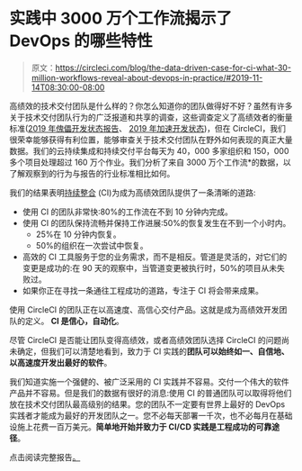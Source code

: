 # 实践中 3000 万个工作流揭示了 DevOps 的哪些特性

> 原文：<https://circleci.com/blog/the-data-driven-case-for-ci-what-30-million-workflows-reveal-about-devops-in-practice/#2019-11-14T08:30:00-08:00>

高绩效的技术交付团队是什么样的？你怎么知道你的团队做得好不好？虽然有许多关于技术交付团队行为的广泛报道和共享的调查，这些调查定义了高绩效者的衡量标准([2019 年傀儡开发状态报告](https://puppet.com/resources/whitepaper/state-of-devops-report)、 [2019 年加速开发状态](https://cloud.google.com/blog/products/devops-sre/the-2019-accelerate-state-of-devops-elite-performance-productivity-and-scaling))，但在 CircleCI，我们很荣幸能够获得有利位置，能够审查关于技术交付团队在野外如何表现的真正大量数据。我们的云持续集成和持续交付平台每天为 40，000 多家组织和 150，000 多个项目处理超过 160 万个作业。我们分析了来自 3000 万个工作流*的数据，以了解观察到的行为与报告的行业标准相比如何。

我们的结果表明[持续整合](https://circleci.com/continuous-integration/) (CI)为成为高绩效团队提供了一条清晰的道路:

*   使用 CI 的团队非常快:80%的工作流在不到 10 分钟内完成。
*   使用 CI 的团队保持流畅并保持工作进展:50%的恢复发生在不到一个小时内。
    *   25%在 10 分钟内恢复。
    *   50%的组织在一次尝试中恢复。
*   高效的 CI 工具服务于您的业务需求，而不是相反。管道是灵活的，对它们的变更是成功的:在 90 天的观察中，当管道变更被执行时，50%的项目从未失败过。
*   如果你正在寻找一条通往工程成功的道路，专注于 CI 将会带来成果。

使用 CircleCI 的团队正在以高速度、高信心交付产品。这就是成为高绩效开发团队的定义。 **CI 是信心，自动化**。

尽管 CircleCI 是否能让团队变得高绩效，或者高绩效团队选择 CircleCI 的问题尚未确定，但我们可以清楚地看到，致力于 CI 实践的**团队可以始终如一、自信地、以高速度开发出最好的软件**。

我们知道实施一个强健的、被广泛采用的 CI 实践并不容易。交付一个伟大的软件产品并不容易。但是我们的数据有很好的消息:使用 CI 的普通团队可以取得将他们放在技术交付团队最高级别的结果。您的团队不一定要有世界上最好的 DevOps 实践者才能成为最好的开发团队之一。您不必每天部署一千次，也不必每月在基础设施上花费一百万美元。**简单地开始并致力于 CI/CD 实践是工程成功的可靠途径**。

点击阅读完整报告[。](https://circleci.com/resources/data-driven-ci/)